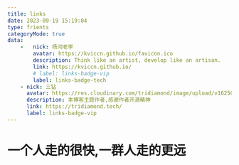 ```yaml
---
title: links
date: 2023-09-19 15:19:04
type: frients
categoryMode: true
data:
    -   nick: 杨河老李
        avatar: https://kviccn.github.io/favicon.ico 
        description: Think like an artist, develop like an artisan.
        link: https://kviccn.github.io/
        # label: links-badge-vip
        label: links-badge-tech
    - nick: 三钻
      avatar: https://res.cloudinary.com/tridiamond/image/upload/v1625037705/ObsidianestLogo-hex_hecqbw.png
      description: 本博客主题作者,感谢作者开源精神
      link: https://tridiamond.tech/
      label: links-badge-vip
---
```


# 一个人走的很快,一群人走的更远